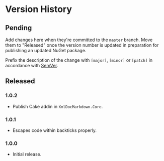 # Version History

## Pending

Add changes here when they're committed to the `master` branch. Move them to "Released" once the version number
is updated in preparation for publishing an updated NuGet package.

Prefix the description of the change with `[major]`, `[minor]` or `[patch]` in accordance with [SemVer](http://semver.org).

## Released

### 1.0.2

* Publish Cake addin in `XmlDocMarkdown.Core`.

### 1.0.1

* Escapes code within backticks properly.

### 1.0.0

* Initial release.
